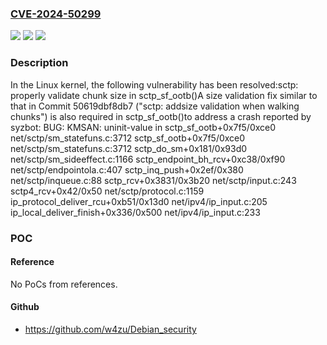 ### [CVE-2024-50299](https://cve.mitre.org/cgi-bin/cvename.cgi?name=CVE-2024-50299)
![](https://img.shields.io/static/v1?label=Product&message=Linux&color=blue)
![](https://img.shields.io/static/v1?label=Version&message=1da177e4c3f4%3C%2067b9a278b80f%20&color=brighgreen)
![](https://img.shields.io/static/v1?label=Vulnerability&message=n%2Fa&color=brighgreen)

### Description

In the Linux kernel, the following vulnerability has been resolved:sctp: properly validate chunk size in sctp_sf_ootb()A size validation fix similar to that in Commit 50619dbf8db7 ("sctp: addsize validation when walking chunks") is also required in sctp_sf_ootb()to address a crash reported by syzbot:  BUG: KMSAN: uninit-value in sctp_sf_ootb+0x7f5/0xce0 net/sctp/sm_statefuns.c:3712  sctp_sf_ootb+0x7f5/0xce0 net/sctp/sm_statefuns.c:3712  sctp_do_sm+0x181/0x93d0 net/sctp/sm_sideeffect.c:1166  sctp_endpoint_bh_rcv+0xc38/0xf90 net/sctp/endpointola.c:407  sctp_inq_push+0x2ef/0x380 net/sctp/inqueue.c:88  sctp_rcv+0x3831/0x3b20 net/sctp/input.c:243  sctp4_rcv+0x42/0x50 net/sctp/protocol.c:1159  ip_protocol_deliver_rcu+0xb51/0x13d0 net/ipv4/ip_input.c:205  ip_local_deliver_finish+0x336/0x500 net/ipv4/ip_input.c:233

### POC

#### Reference
No PoCs from references.

#### Github
- https://github.com/w4zu/Debian_security

